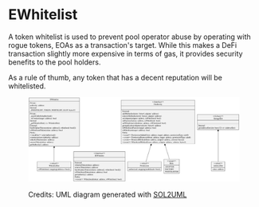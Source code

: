 # EWhitelist

A token whitelist is used to prevent pool operator abuse by operating with rogue tokens, EOAs as a transaction's target. While this makes a DeFi transaction slightly more expensive in terms of gas, it provides security benefits to the pool holders.

As a rule of thumb, any token that has a decent reputation will be whitelisted.

<figure><img src="../../../../.gitbook/assets/ewhitelist.svg" alt=""><figcaption><p>Credits: UML diagram generated with <a href="https://github.com/naddison36/sol2uml">SOL2UML</a></p></figcaption></figure>
